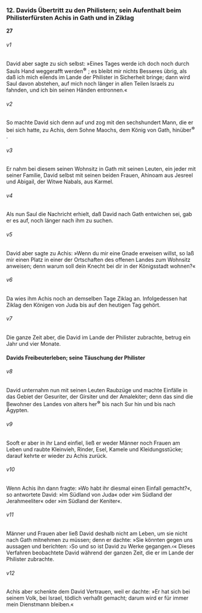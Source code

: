 ### 12. Davids Übertritt zu den Philistern; sein Aufenthalt beim Philisterfürsten Achis in Gath und in Ziklag

__27__

###### v1
David aber sagte zu sich selbst: »Eines Tages werde ich doch noch durch Sauls Hand weggerafft werden<sup title="= den Tod finden">&#x2732;</sup>
; es bleibt mir nichts Besseres übrig, als daß ich mich eilends im Lande der Philister in Sicherheit bringe; dann wird Saul davon abstehen, auf mich noch länger in allen Teilen Israels zu fahnden, und ich bin seinen Händen entronnen.«

###### v2
So machte David sich denn auf und zog mit den sechshundert Mann, die er bei sich hatte, zu Achis, dem Sohne Maochs, dem König von Gath, hinüber<sup title="vgl. 21,11-16">&#x2732;</sup>
.

###### v3
Er nahm bei diesem seinen Wohnsitz in Gath mit seinen Leuten, ein jeder mit seiner Familie, David selbst mit seinen beiden Frauen, Ahinoam aus Jesreel und Abigail, der Witwe Nabals, aus Karmel.

###### v4
Als nun Saul die Nachricht erhielt, daß David nach Gath entwichen sei, gab er es auf, noch länger nach ihm zu suchen.


###### v5
David aber sagte zu Achis: »Wenn du mir eine Gnade erweisen willst, so laß mir einen Platz in einer der Ortschaften des offenen Landes zum Wohnsitz anweisen; denn warum soll dein Knecht bei dir in der Königsstadt wohnen?«

###### v6
Da wies ihm Achis noch an demselben Tage Ziklag an. Infolgedessen hat Ziklag den Königen von Juda bis auf den heutigen Tag gehört.

###### v7
Die ganze Zeit aber, die David im Lande der Philister zubrachte, betrug ein Jahr und vier Monate.

#### Davids Freibeuterleben; seine Täuschung der Philister


###### v8
David unternahm nun mit seinen Leuten Raubzüge und machte Einfälle in das Gebiet der Gesuriter, der Girsiter und der Amalekiter; denn das sind die Bewohner des Landes von alters her<sup title="oder: von Telam an">&#x2732;</sup>
 bis nach Sur hin und bis nach Ägypten.

###### v9
Sooft er aber in ihr Land einfiel, ließ er weder Männer noch Frauen am Leben und raubte Kleinvieh, Rinder, Esel, Kamele und Kleidungsstücke; darauf kehrte er wieder zu Achis zurück.

###### v10
Wenn Achis ihn dann fragte: »Wo habt ihr diesmal einen Einfall gemacht?«, so antwortete David: »Im Südland von Juda« oder »im Südland der Jerahmeeliter« oder »im Südland der Keniter«.

###### v11
Männer und Frauen aber ließ David deshalb nicht am Leben, um sie nicht nach Gath mitnehmen zu müssen; denn er dachte: »Sie könnten gegen uns aussagen und berichten: ›So und so ist David zu Werke gegangen.‹« Dieses Verfahren beobachtete David während der ganzen Zeit, die er im Lande der Philister zubrachte.

###### v12
Achis aber schenkte dem David Vertrauen, weil er dachte: »Er hat sich bei seinem Volk, bei Israel, tödlich verhaßt gemacht; darum wird er für immer mein Dienstmann bleiben.«